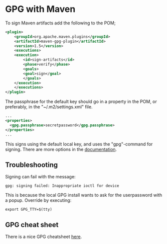 # GPG with Maven

To sign Maven artifacts add the following to the POM;

```xml
<plugin>
    <groupId>org.apache.maven.plugins</groupId>
    <artifactId>maven-gpg-plugin</artifactId>
    <version>1.5</version>
    <executions>
    <execution>
        <id>sign-artifacts</id>
        <phase>verify</phase>
        <goals>
        <goal>sign</goal>
        </goals>
    </execution>
    </executions>
</plugin>
```

The passphrase for the default key should go in a property in the POM, or preferably, in the "~/.m2/settings.xml" file.

```xml
...
<properties>
  <gpg.passphrase>secretpassword</gpg.passphrase>
</properties>
...
```

This signs using the default local key, and uses the "gpg"-command for signing. There are more options in the [documentation](http://maven.apache.org/plugins/maven-gpg-plugin/sign-mojo.html).

## Troubleshooting

Signing can fail with the message:

```shell
gpg: signing failed: Inappropriate ioctl for device
```

This is because the local GPG install wants to ask for the userpassword with a popup. Override by executing:

```shell
export GPG_TTY=$(tty)
```

## GPG cheat sheet

There is a nice GPG cheatsheet [here](http://irtfweb.ifa.hawaii.edu/~lockhart/gpg/).
